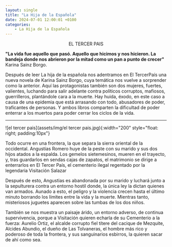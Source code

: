 ```yaml
---
layout: single
title: "La Hija de la Española"
date: 2024-07-01 12:00:01 +0100
categories: 
    - La Hija de la Española
---
```

<center> EL TERCER PAIS</center>



**"La vida fue aquello que pasó.  Aquello que hicimos y nos hicieron. 
La bandeja donde nos abrieron por la   mitad como un pan a punto de crecer"**
    Karina Sainz Borgo.


Después de leer La hija de la española nos adentramos en  El TercerPaís 
una nueva novela de
Karina Sainz Borgo, cuya temática nos vuelve a sorprender como la 
anterior. Aquí las  protagonistas también son dos mujeres, fuertes, 
valientes,  luchando para salir adelante contra 
políticos corruptos, mafiosos, guerrilleros, plantándole cara a la
muerte. Hay huida, éxodo, en 
este caso a causa de una epidemia que está arrasando con todo,
abusadores de poder, traficantes de personas. Y ambos libros 
comparten la dificultad de poder enterrar a los muertos para 
poder  cerrar los ciclos de la vida. 

 
---
![el tercer pais](assets/img/el tercer pais.jpg){:width="200" style="float: 
right; padding:10px"}


Todo ocurre en una frontera, la que separa la sierra oriental de 
la  occidental. Angustias Romero
huye de la peste con su marido y sus dos  hijos atados a la 
espalda. Los gemelos sietemesinos, 
mueren en el  trayecto, y, tras guardarlos en sendas cajas de
zapatos, el matrimonio  se dirige 
a enterrarlos en El Tercer País, el cementerio ilegal  regentado 
por la legendaria Visitación 
Salazar


Después de esto, Angustias es abandonada por su marido y   luchará 
junto a la sepulturera contra
un entorno hostil donde, la única ley la dictan quienes van 
armados.  Aunado a esto,  el peligro
y la violencia crecen  hasta el último minuto borrando los
límites entre la vida y la muerte.
Mientras tanto, misteriosos juguetes   aparecen sobre  las 
tumbas de los dos niños.


También se nos muestra un paisaje árido, un entorno adverso, de
continua supervivencia, porque a 
Visitación quieren echarla de su Cementerio a la fuerza: Aurelio 
Ortiz, el alcalde corrupto fiel 
títere del cacique de Mezquite, Alcides Abundio, el dueño de Las 
Tolvaneras, el hombre más rico y 
poderoso de toda la frontera, y sus sanguinarios esbirros, la 
quieren sacar de ahí como sea.





